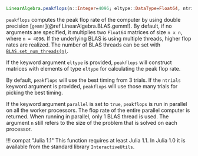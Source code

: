 ```julia
LinearAlgebra.peakflops(n::Integer=4096; eltype::DataType=Float64, ntrials::Integer=3, parallel::Bool=false)
```

`peakflops` computes the peak flop rate of the computer by using double precision [`gemm!`](@ref LinearAlgebra.BLAS.gemm!). By default, if no arguments are specified, it multiplies two `Float64` matrices of size `n x n`, where `n = 4096`. If the underlying BLAS is using multiple threads, higher flop rates are realized. The number of BLAS threads can be set with [`BLAS.set_num_threads(n)`](@ref).

If the keyword argument `eltype` is provided, `peakflops` will construct matrices with elements of type `eltype` for calculating the peak flop rate.

By default, `peakflops` will use the best timing from 3 trials. If the `ntrials` keyword argument is provided, `peakflops` will use those many trials for picking the best timing.

If the keyword argument `parallel` is set to `true`, `peakflops` is run in parallel on all the worker processors. The flop rate of the entire parallel computer is returned. When running in parallel, only 1 BLAS thread is used. The argument `n` still refers to the size of the problem that is solved on each processor.

!!! compat "Julia 1.1"
    This function requires at least Julia 1.1. In Julia 1.0 it is available from the standard library `InteractiveUtils`.

